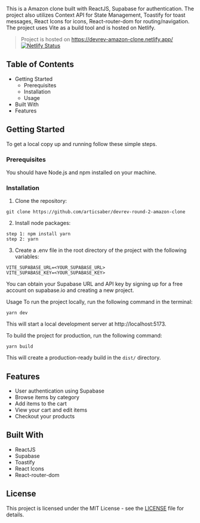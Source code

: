This is a Amazon clone built with ReactJS, Supabase for authentication. The project also utilizes Context API for State Management, Toastify for toast messages, React Icons for icons, React-router-dom for routing/navigation. The project uses Vite as a build tool and is hosted on Netlify.

>Project is hosted on https://devrev-amazon-clone.netlify.app/  [![Netlify Status](https://api.netlify.com/api/v1/badges/4dae2283-b13a-4ef7-874b-17a5a25bdf74/deploy-status)](https://app.netlify.com/sites/devrev-amazon-clone/deploys)
## Table of Contents
- Getting Started
  - Prerequisites
  - Installation
  - Usage
- Built With
- Features


## Getting Started
To get a local copy up and running follow these simple steps.

### Prerequisites
You should have Node.js and npm installed on your machine.

### Installation
1. Clone the repository:

```
git clone https://github.com/articsaber/devrev-round-2-amazon-clone
```

2. Install node packages:
```
step 1: npm install yarn
step 2: yarn 

```

3. Create a .env file in the root directory of the project with the following variables:
```
VITE_SUPABASE_URL=<YOUR_SUPABASE_URL>
VITE_SUPABASE_KEY=<YOUR_SUPABASE_KEY>

```
You can obtain your Supabase URL and API key by signing up for a free account on supabase.io and creating a new project. 

Usage
To run the project locally, run the following command in the terminal:

```
yarn dev

```
This will start a local development server at http://localhost:5173.

To build the project for production, run the following command:

```
yarn build

```
This will create a production-ready build in the `dist/` directory.

## Features
- User authentication using Supabase
- Browse items by category
- Add items to the cart
- View your cart and edit items
- Checkout your products

## Built With
- ReactJS
- Supabase
- Toastify
- React Icons
- React-router-dom

## License
This project is licensed under the MIT License - see the [LICENSE](https://github.com/ArticSaber/DevRev-Round-2-Amazon-Clone/blob/main/LICENSE) file for details.
